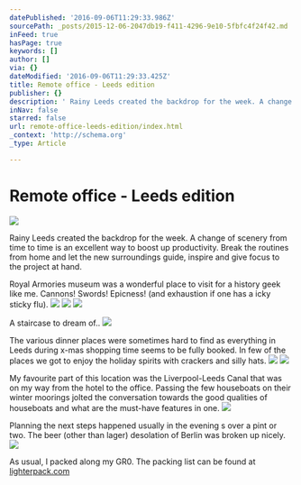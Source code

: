 ```yaml
---
datePublished: '2016-09-06T11:29:33.986Z'
sourcePath: _posts/2015-12-06-2047db19-f411-4296-9e10-5fbfc4f24f42.md
inFeed: true
hasPage: true
keywords: []
author: []
via: {}
dateModified: '2016-09-06T11:29:33.425Z'
title: Remote office - Leeds edition
publisher: {}
description: ' Rainy Leeds created the backdrop for the week. A change of scenery from time to time is an excellent way to boost up productivity. Break the routines from home and let the new surroundings guide, inspire and give focus to the project at hand.  '
inNav: false
starred: false
url: remote-office-leeds-edition/index.html
_context: 'http://schema.org'
_type: Article

---
```

# Remote office - Leeds edition
![](https://s3-us-west-2.amazonaws.com/the-grid-img/p/cb7daf636df871ce82c285c1bab95236ad4c525a.jpg)

Rainy Leeds created the backdrop for the week. A change of scenery from time to time is an excellent way to boost up productivity. Break the routines from home and let the new surroundings guide, inspire and give focus to the project at hand. 

Royal Armories museum was a wonderful place to visit for a history geek like me. Cannons! Swords! Epicness! (and exhaustion if one has a icky sticky flu).
![](https://s3-us-west-2.amazonaws.com/the-grid-img/p/6ac4c9305986aa87b0e35f2eeaec831455395031.jpg)
![](https://s3-us-west-2.amazonaws.com/the-grid-img/p/a9e89c001ca7206fff931dad923665cb473aba18.gif)
![](https://s3-us-west-2.amazonaws.com/the-grid-img/p/395a6a89421a55f1a23ce721694053ca4d1a75a8.jpg)

A staircase to dream of..
![](https://s3-us-west-2.amazonaws.com/the-grid-img/p/4517edd0ad622211610d0f4511175fafaf0a0c2e.jpg)

The various dinner places were sometimes hard to find as everything in Leeds during x-mas shopping time seems to be fully booked. In few of the places we got to enjoy the holiday spirits with crackers and silly hats.
![](https://s3-us-west-2.amazonaws.com/the-grid-img/p/99213a68230a824e54c179c23572df72a4f120ca.jpg)
![](https://s3-us-west-2.amazonaws.com/the-grid-img/p/28e5dc47625963ee6108ad46455dae82471754f9.jpg)

My favourite part of this location was the Liverpool-Leeds Canal that was on my way from the hotel to the office. Passing the few houseboats on their winter moorings jolted the conversation towards the good qualities of houseboats and what are the must-have features in one.
![](https://s3-us-west-2.amazonaws.com/the-grid-img/p/42740014e9d3a3221c348943f78511ed22ebc034.jpg)

Planning the next steps happened usually in the evening s over a pint or two. The beer (other than lager) desolation of Berlin was broken up nicely.
![](https://s3-us-west-2.amazonaws.com/the-grid-img/p/6f1c092ccee5be246343104450a783f35cd83a60.jpg)

As usual, I packed along my GR0\. The packing list can be found at [lighterpack.com][0]

[0]: http://lighterpack.com/r/1qq3v5